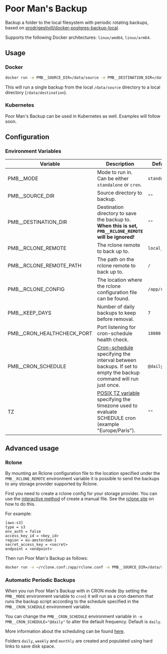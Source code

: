 # Poor Man's Backup

Backup a folder to the local filesystem with periodic rotating backups, based on [prodrigestivill/docker-postgres-backup-local](https://github.com/prodrigestivill/docker-postgres-backup-local/).

Supports the following Docker architectures: `linux/amd64`, `linux/arm64`.

## Usage

### Docker

```sh
docker run -e PMB__SOURCE_DIR=/data/source -e PMB__DESTINATION_DIR=/data/destination ghcr.io/bjw-s/pmb:rolling
```

This will run a single backup from the local `/data/source` directory to a local directory (`/data/destination`).

### Kubernetes

Poor Man's Backup can be used in Kubernetes as well. Examples will follow soon.

## Configuration

### Environment Variables

| Variable | Description | Default value |
|--|--|--|
| PMB__MODE | Mode to run in. Can be either `standalone` or `cron`. | `standalone` |
| PMB__SOURCE_DIR | Source directory to backup. | `""` |
| PMB__DESTINATION_DIR | Destination directory to save the backup to. **When this is set, `PMB__RCLONE_REMOTE` will be ignored!** | `""` |
| PMB__RCLONE_REMOTE | The rclone remote to back up to. | `local_dir` |
| PMB__RCLONE_REMOTE_PATH | The path on the rclone remote to back up to. | `/` |
| PMB__RCLONE_CONFIG | The location where the rclone configuration file can be found. | `/app/rclone.conf` |
| PMB__KEEP_DAYS | Number of daily backups to keep before removal. | `7` |
| PMB__CRON_HEALTHCHECK_PORT | Port listening for cron-schedule health check. | `18080` |
| PMB__CRON_SCHEDULE | [Cron-schedule](http://godoc.org/github.com/robfig/cron#hdr-Predefined_schedules) specifying the interval between backups. If set to empty the backup command will run just once. | `@daily` |
| TZ | [POSIX TZ variable](https://www.gnu.org/software/libc/manual/html_node/TZ-Variable.html) specifying the timezone used to evaluate SCHEDULE cron (example "Europe/Paris"). | `""` |

## Advanced usage

### Rclone

By mounting an Rclone configuration file to the location specified under the `PMB__RCLONE_REMOTE` environment variable it is possible to send the backups to any storage provider supported by Rclone.

First you need to create a rclone config for your storage provider. You can use the [interactive method](https://rclone.org/commands/rclone_config/) of create a manual file. See the [rclone site](https://rclone.org/commands/rclone_config/) on how to do this.

For example:
```
[aws-s3]
type = s3
env_auth = false
access_key_id = <key_id>
region = eu-amsterdam-1
secret_access_key = <secret>
endpoint = <endpoint>
```

Then run Poor Man's Backup as follows:

```sh
docker run -v ~/rclone.conf:/app/rclone.conf -e PMB__SOURCE_DIR=/data/source -e PMB__RCLONE_REMOTE="aws-s3" ghcr.io/bjw-s/pmb:rolling
```

### Automatic Periodic Backups

When you run Poor Man's Backup with in CRON mode (by setting the `PMB__MODE` environment variable to `cron`) it will run as a cron daemon that runs the backup script according to the schedule specified in the `PMB__CRON_SCHEDULE` environment variable.

You can change the `PMB__CRON_SCHEDULE` environment variable in `-e PMB__CRON_SCHEDULE="@daily"` to alter the default frequency. Default is `daily`.

More information about the scheduling can be found [here](http://godoc.org/github.com/robfig/cron#hdr-Predefined_schedules).

Folders `daily`, `weekly` and `monthly` are created and populated using hard links to save disk space.
